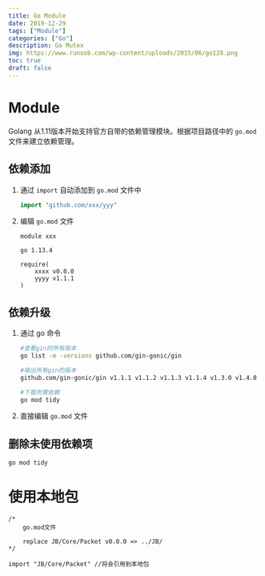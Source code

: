```yaml
---
title: Go Module
date: 2019-12-29
tags: ["Module"]
categories: ["Go"]
description: Go Mutex
img: https://www.runoob.com/wp-content/uploads/2015/06/go128.png
toc: true
draft: false
---
```


# Module

Golang 从1.11版本开始支持官方自带的依赖管理模块。根据项目路径中的 `go.mod` 文件来建立依赖管理。

<!--more-->

## 依赖添加

1. 通过 `import` 自动添加到 `go.mod` 文件中
    ```go
    import "github.com/xxx/yyy"
    ```

2. 编辑 `go.mod` 文件

    ```
    module xxx

    go 1.13.4

    require(
        xxxx v0.0.0
        yyyy v1.1.1
    )
    ```


## 依赖升级

1. 通过 go 命令
    ```bash
    #查看gin的所有版本
    go list -m -versions github.com/gin-gonic/gin

    #输出所有gin的版本
    github.com/gin-gonic/gin v1.1.1 v1.1.2 v1.1.3 v1.1.4 v1.3.0 v1.4.0 v1.5.0

    #下载所需依赖
    go mod tidy 
    ```

2. 直接编辑 `go.mod` 文件


## 删除未使用依赖项

`go mod tidy`


# 使用本地包

```
/*
    go.mod文件

    replace JB/Core/Packet v0.0.0 => ../JB/
*/

import "JB/Core/Packet" //将会引用到本地包
```